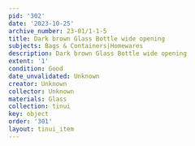 ```yaml
---
pid: '302'
date: '2023-10-25'
archive_number: 23-01/1-1-5
title: Dark brown Glass Bottle wide opening
subjects: Bags & Containers|Homewares
description: Dark brown Glass Bottle wide opening
extent: '1'
condition: Good
date_unvalidated: Unknown
creator: Unknown
collector: Unknown
materials: Glass
collection: tinui
key: object
order: '301'
layout: tinui_item
---
```

